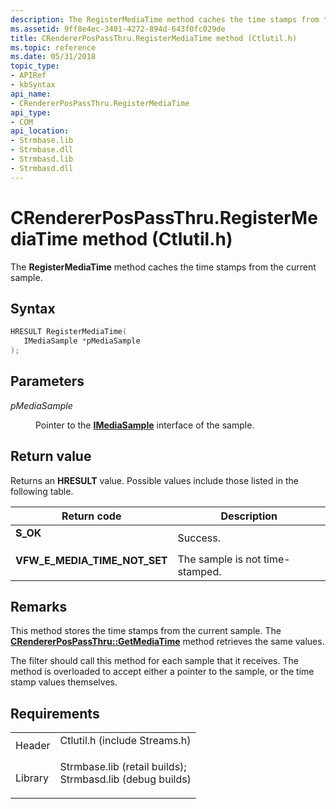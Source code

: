 ```yaml
---
description: The RegisterMediaTime method caches the time stamps from the current sample.
ms.assetid: 9ff8e4ec-3401-4272-894d-643f0fc029de
title: CRendererPosPassThru.RegisterMediaTime method (Ctlutil.h)
ms.topic: reference
ms.date: 05/31/2018
topic_type: 
- APIRef
- kbSyntax
api_name: 
- CRendererPosPassThru.RegisterMediaTime
api_type: 
- COM
api_location: 
- Strmbase.lib
- Strmbase.dll
- Strmbasd.lib
- Strmbasd.dll
---
```


# CRendererPosPassThru.RegisterMediaTime method (Ctlutil.h)

The **RegisterMediaTime** method caches the time stamps from the current sample.

## Syntax


```C++
HRESULT RegisterMediaTime(
   IMediaSample *pMediaSample
);
```



## Parameters

<dl> <dt>

*pMediaSample* 
</dt> <dd>

Pointer to the [**IMediaSample**](/windows/desktop/api/Strmif/nn-strmif-imediasample) interface of the sample.

</dd> </dl>

## Return value

Returns an **HRESULT** value. Possible values include those listed in the following table.



| Return code                                                                                                  | Description                                |
|--------------------------------------------------------------------------------------------------------------|--------------------------------------------|
| <dl> <dt>**S\_OK**</dt> </dl>                         | Success.<br/>                        |
| <dl> <dt>**VFW\_E\_MEDIA\_TIME\_NOT\_SET**</dt> </dl> | The sample is not time-stamped.<br/> |



 

## Remarks

This method stores the time stamps from the current sample. The [**CRendererPosPassThru::GetMediaTime**](crendererpospassthru-getmediatime.md) method retrieves the same values.

The filter should call this method for each sample that it receives. The method is overloaded to accept either a pointer to the sample, or the time stamp values themselves.

## Requirements



|                    |                                                                                                                                                                                            |
|--------------------|--------------------------------------------------------------------------------------------------------------------------------------------------------------------------------------------|
| Header<br/>  | <dl> <dt>Ctlutil.h (include Streams.h)</dt> </dl>                                                                                   |
| Library<br/> | <dl> <dt>Strmbase.lib (retail builds); </dt> <dt>Strmbasd.lib (debug builds)</dt> </dl> |



 

 




